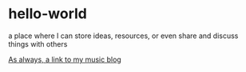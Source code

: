# hello-world
a place where I can store ideas, resources, or even share and discuss things with others

[As always, a link to my music blog](https://ambientstl.com/)
